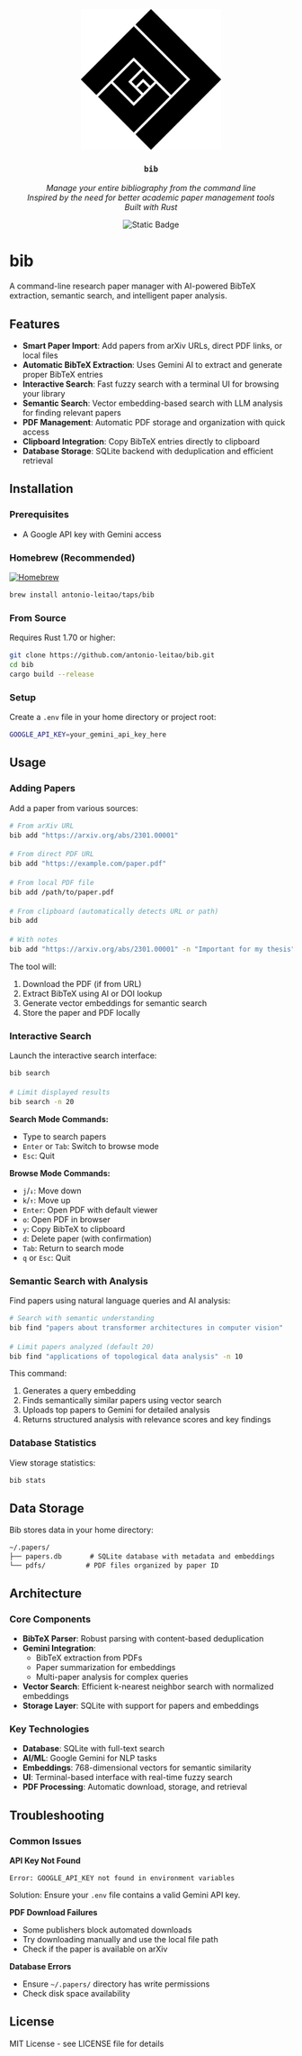 <p align="center">
  <img src='assets/logo.svg' width='250px' align="center"></img>
</p>

<div align="center">
<h3 max-width='200px' align="center"><code>bib</code></h3>
  <p><i>Manage your entire bibliography from the command line<br/>
  Inspired by the need for better academic paper management tools<br/>
  Built with Rust</i><br/></p>
  <p>
   <img alt="Static Badge" src="https://img.shields.io/badge/homebrew-black?style=for-the-badge&logo=homebrew&logoColor=white">

  </p>
</div>

# bib

A command-line research paper manager with AI-powered BibTeX extraction, semantic search, and intelligent paper analysis.

## Features

- **Smart Paper Import**: Add papers from arXiv URLs, direct PDF links, or local files
- **Automatic BibTeX Extraction**: Uses Gemini AI to extract and generate proper BibTeX entries
- **Interactive Search**: Fast fuzzy search with a terminal UI for browsing your library
- **Semantic Search**: Vector embedding-based search with LLM analysis for finding relevant papers
- **PDF Management**: Automatic PDF storage and organization with quick access
- **Clipboard Integration**: Copy BibTeX entries directly to clipboard
- **Database Storage**: SQLite backend with deduplication and efficient retrieval

## Installation

### Prerequisites

- A Google API key with Gemini access

### Homebrew (Recommended)

[![Homebrew](https://img.shields.io/badge/homebrew-tap-orange.svg)](https://github.com/antonio-leitao/homebrew-taps)

```bash
brew install antonio-leitao/taps/bib
```

### From Source

Requires Rust 1.70 or higher:

```bash
git clone https://github.com/antonio-leitao/bib.git
cd bib
cargo build --release
```

### Setup

Create a `.env` file in your home directory or project root:

```bash
GOOGLE_API_KEY=your_gemini_api_key_here
```

## Usage

### Adding Papers

Add a paper from various sources:

```bash
# From arXiv URL
bib add "https://arxiv.org/abs/2301.00001"

# From direct PDF URL
bib add "https://example.com/paper.pdf"

# From local PDF file
bib add /path/to/paper.pdf

# From clipboard (automatically detects URL or path)
bib add

# With notes
bib add "https://arxiv.org/abs/2301.00001" -n "Important for my thesis"
```

The tool will:

1. Download the PDF (if from URL)
2. Extract BibTeX using AI or DOI lookup
3. Generate vector embeddings for semantic search
4. Store the paper and PDF locally

### Interactive Search

Launch the interactive search interface:

```bash
bib search

# Limit displayed results
bib search -n 20
```

**Search Mode Commands:**

- Type to search papers
- `Enter` or `Tab`: Switch to browse mode
- `Esc`: Quit

**Browse Mode Commands:**

- `j`/`↓`: Move down
- `k`/`↑`: Move up
- `Enter`: Open PDF with default viewer
- `o`: Open PDF in browser
- `y`: Copy BibTeX to clipboard
- `d`: Delete paper (with confirmation)
- `Tab`: Return to search mode
- `q` or `Esc`: Quit

### Semantic Search with Analysis

Find papers using natural language queries and AI analysis:

```bash
# Search with semantic understanding
bib find "papers about transformer architectures in computer vision"

# Limit papers analyzed (default 20)
bib find "applications of topological data analysis" -n 10
```

This command:

1. Generates a query embedding
2. Finds semantically similar papers using vector search
3. Uploads top papers to Gemini for detailed analysis
4. Returns structured analysis with relevance scores and key findings

### Database Statistics

View storage statistics:

```bash
bib stats
```

## Data Storage

Bib stores data in your home directory:

```
~/.papers/
├── papers.db       # SQLite database with metadata and embeddings
└── pdfs/          # PDF files organized by paper ID
```

## Architecture

### Core Components

- **BibTeX Parser**: Robust parsing with content-based deduplication
- **Gemini Integration**:
  - BibTeX extraction from PDFs
  - Paper summarization for embeddings
  - Multi-paper analysis for complex queries
- **Vector Search**: Efficient k-nearest neighbor search with normalized embeddings
- **Storage Layer**: SQLite with support for papers and embeddings

### Key Technologies

- **Database**: SQLite with full-text search
- **AI/ML**: Google Gemini for NLP tasks
- **Embeddings**: 768-dimensional vectors for semantic similarity
- **UI**: Terminal-based interface with real-time fuzzy search
- **PDF Processing**: Automatic download, storage, and retrieval

## Troubleshooting

### Common Issues

**API Key Not Found**

```
Error: GOOGLE_API_KEY not found in environment variables
```

Solution: Ensure your `.env` file contains a valid Gemini API key.

**PDF Download Failures**

- Some publishers block automated downloads
- Try downloading manually and use the local file path
- Check if the paper is available on arXiv

**Database Errors**

- Ensure `~/.papers/` directory has write permissions
- Check disk space availability

## License

MIT License - see LICENSE file for details
